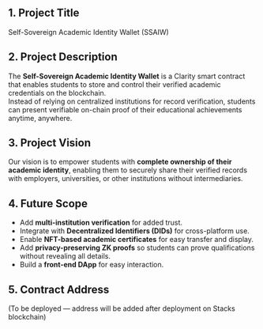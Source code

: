 
## 1. Project Title
Self-Sovereign Academic Identity Wallet (SSAIW)

## 2. Project Description
The **Self-Sovereign Academic Identity Wallet** is a Clarity smart contract that enables students to store and control their verified academic credentials on the blockchain.  
Instead of relying on centralized institutions for record verification, students can present verifiable on-chain proof of their educational achievements anytime, anywhere.

## 3. Project Vision
Our vision is to empower students with **complete ownership of their academic identity**, enabling them to securely share their verified records with employers, universities, or other institutions without intermediaries.

## 4. Future Scope
- Add **multi-institution verification** for added trust.
- Integrate with **Decentralized Identifiers (DIDs)** for cross-platform use.
- Enable **NFT-based academic certificates** for easy transfer and display.
- Add **privacy-preserving ZK proofs** so students can prove qualifications without revealing all details.
- Build a **front-end DApp** for easy interaction.

## 5. Contract Address
(To be deployed — address will be added after deployment on Stacks blockchain)
